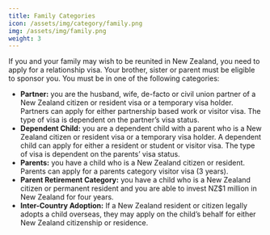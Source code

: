 ```yaml
---
title: Family Categories
icon: /assets/img/category/family.png
img: /assets/img/family.png
weight: 3
---
```


If you and your family may wish to be reunited in New Zealand, you need to apply for a relationship visa. Your brother, sister or parent must be eligible to sponsor you. You must be in one of the following categories:

- **Partner:** you are the husband, wife, de-facto or civil union partner of a New Zealand citizen or resident visa or a temporary visa holder. Partners can apply for either partnership based work or visitor visa. The type of visa is dependent on the partner’s visa status.
- **Dependent Child:** you are a dependent child with a parent who is a New Zealand citizen or resident visa or a temporary visa holder. A dependent child can apply for either a resident or student or visitor visa. The type of visa is dependent on the parents’ visa status.
- **Parents:** you have a child who is a New Zealand citizen or resident. Parents can apply for a parents category visitor visa (3 years).
- **Parent Retirement Category:** you have a child who is a New Zealand citizen or permanent resident and you are able to invest NZ$1 million in New Zealand for four years.
- **Inter-Country Adoption:** If a New Zealand resident or citizen legally adopts a child overseas, they may apply on the child’s behalf for either New Zealand citizenship or residence.
